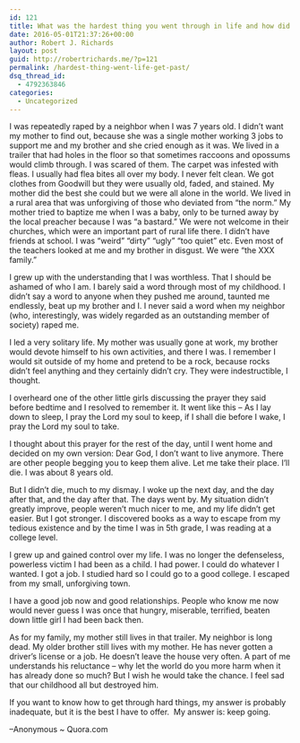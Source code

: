 ```yaml
---
id: 121
title: What was the hardest thing you went through in life and how did you get past that?
date: 2016-05-01T21:37:26+00:00
author: Robert J. Richards
layout: post
guid: http://robertrichards.me/?p=121
permalink: /hardest-thing-went-life-get-past/
dsq_thread_id:
  - 4792363846
categories:
  - Uncategorized
---
```

<p class="qtext_para">
  I was repeatedly raped by a neighbor when I was 7 years old. I didn&#8217;t want my mother to find out, because she was a single mother working 3 jobs to support me and my brother and she cried enough as it was. We lived in a trailer that had holes in the floor so that sometimes raccoons and opossums would climb through. I was scared of them. The carpet was infested with fleas. I usually had flea bites all over my body. I never felt clean. We got clothes from Goodwill but they were usually old, faded, and stained. My mother did the best she could but we were all alone in the world. We lived in a rural area that was unforgiving of those who deviated from &#8220;the norm.&#8221; My mother tried to baptize me when I was a baby, only to be turned away by the local preacher because I was &#8220;a bastard.&#8221; We were not welcome in their churches, which were an important part of rural life there. I didn&#8217;t have friends at school. I was &#8220;weird&#8221; &#8220;dirty&#8221; &#8220;ugly&#8221; &#8220;too quiet&#8221; etc. Even most of the teachers looked at me and my brother in disgust. We were &#8220;the XXX family.&#8221;
</p>

<p class="qtext_para">
  <!--more-->
</p>

<p class="qtext_para">
  I grew up with the understanding that I was worthless. That I should be ashamed of who I am. I barely said a word through most of my childhood. I didn&#8217;t say a word to anyone when they pushed me around, taunted me endlessly, beat up my brother and I. I never said a word when my neighbor (who, interestingly, was widely regarded as an outstanding member of society) raped me.
</p>

<p class="qtext_para">
  I led a very solitary life. My mother was usually gone at work, my brother would devote himself to his own activities, and there I was. I remember I would sit outside of my home and pretend to be a rock, because rocks didn&#8217;t feel anything and they certainly didn&#8217;t cry. They were indestructible, I thought.
</p>

<p class="qtext_para">
  I overheard one of the other little girls discussing the prayer they said before bedtime and I resolved to remember it. It went like this &#8211; As I lay down to sleep, I pray the Lord my soul to keep, if I shall die before I wake, I pray the Lord my soul to take.
</p>

<p class="qtext_para">
  I thought about this prayer for the rest of the day, until I went home and decided on my own version: Dear God, I don&#8217;t want to live anymore. There are other people begging you to keep them alive. Let me take their place. I&#8217;ll die. I was about 8 years old.
</p>

<p class="qtext_para">
  But I didn&#8217;t die, much to my dismay. I woke up the next day, and the day after that, and the day after that. The days went by. My situation didn&#8217;t greatly improve, people weren&#8217;t much nicer to me, and my life didn&#8217;t get easier. But I got stronger. I discovered books as a way to escape from my tedious existence and by the time I was in 5th grade, I was reading at a college level.
</p>

<p class="qtext_para">
  I grew up and gained control over my life. I was no longer the defenseless, powerless victim I had been as a child. I had power. I could do whatever I wanted. I got a job. I studied hard so I could go to a good college. I escaped from my small, unforgiving town.
</p>

<p class="qtext_para">
  I have a good job now and good relationships. People who know me now would never guess I was once that hungry, miserable, terrified, beaten down little girl I had been back then.
</p>

<p class="qtext_para">
  As for my family, my mother still lives in that trailer. My neighbor is long dead. My older brother still lives with my mother. He has never gotten a driver&#8217;s license or a job. He doesn&#8217;t leave the house very often. A part of me understands his reluctance &#8211; why let the world do you more harm when it has already done so much? But I wish he would take the chance. I feel sad that our childhood all but destroyed him.
</p>

<p class="qtext_para">
  If you want to know how to get through hard things, my answer is probably inadequate, but it is the best I have to offer.  My answer is: keep going.
</p>

&#8211;Anonymous ~ Quora.com